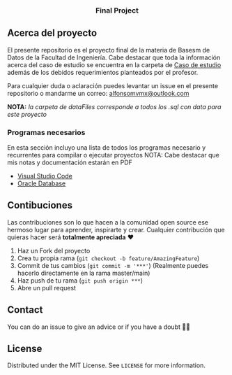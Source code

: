 <p align="center">
  <h3 align="center">Final Project</h3>
</p>

<!-- ABOUT THE PROJECT -->
## Acerca del proyecto

El presente repositorio es el proyecto final de la materia de Basesm de Datos de la Facultad de Ingeniería. 
Cabe destacar que toda la información acerca del caso de estudio se encuentra en la carpeta de [Caso de estudio](https://github.com/aMurryFly/globalHome_BD/blob/master/casoEstudioNoBD/global-home.pdf) además de los debidos requerimientos planteados por el profesor.

Para cualquier duda o aclaración puedes levantar un issue en el presente repositorio o mandarme un correo: alfonsomvmx@outlook.com

**NOTA:** *la carpeta de dataFiles corresponde a todos los .sql con data para este proyecto* 

### Programas necesarios 

En esta sección incluyo una lista de todos los programas necesario y recurrentes para compilar o ejecutar proyectos
NOTA: Cabe destacar que mis notas y documentación estarán en PDF

- [Visual Studio Code](https://code.visualstudio.com)
- [Oracle Database](https://www.oracle.com/database/)



<!-- GETTING STARTED 
### Installation

1. Get a free API Key at [https://example.com](https://example.com)
2. Clone the repo
   ```sh
   git clone https://github.com/your_username_/Project-Name.git
   ```
3. Install NPM packages
   ```sh
   npm install
   ```
4. Enter your API in `config.js`
   ```JS
   const API_KEY = 'ENTER YOUR API'; 
  ``` 
--> 
  
## Contibuciones

Las contribuciones son lo que hacen a la comunidad open source ese hermoso lugar para aprender, inspirarte y crear. Cualquier contribución que quieras hacer será **totalmente apreciada** ❤️

1. Haz un Fork del proyecto
2. Crea tu propia rama (`git checkout -b feature/AmazingFeature`)
3. Commit de tus cambios (`git commit -m '***'`) (Realmente puedes hacerlo directamente en la rama master/main)
4. Haz push de tu rama (`git push origin ***`)  
5. Abre un pull request


## Contact
You can do an issue to give an advice or if you have a doubt ✌🏻

## License
Distributed under the MIT License. See `LICENSE` for more information.
